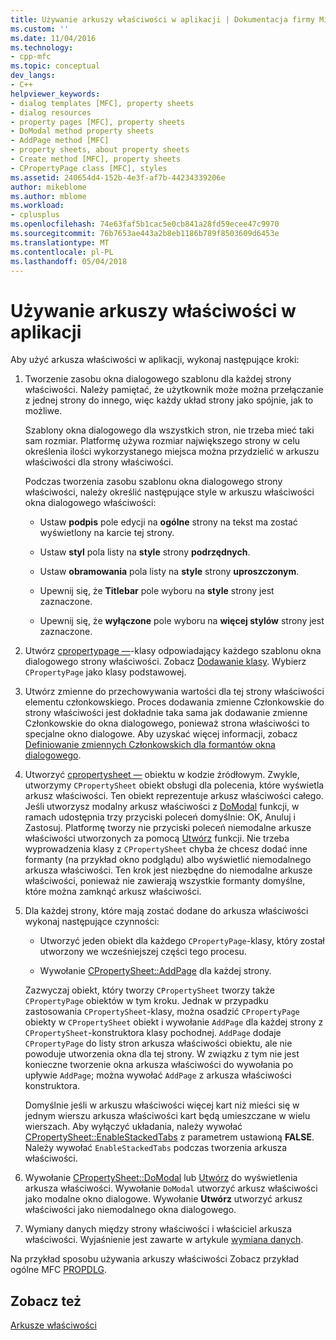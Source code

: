 ```yaml
---
title: Używanie arkuszy właściwości w aplikacji | Dokumentacja firmy Microsoft
ms.custom: ''
ms.date: 11/04/2016
ms.technology:
- cpp-mfc
ms.topic: conceptual
dev_langs:
- C++
helpviewer_keywords:
- dialog templates [MFC], property sheets
- dialog resources
- property pages [MFC], property sheets
- DoModal method property sheets
- AddPage method [MFC]
- property sheets, about property sheets
- Create method [MFC], property sheets
- CPropertyPage class [MFC], styles
ms.assetid: 240654d4-152b-4e3f-af7b-44234339206e
author: mikeblome
ms.author: mblome
ms.workload:
- cplusplus
ms.openlocfilehash: 74e63faf5b1cac5e0cb841a28fd59ecee47c9970
ms.sourcegitcommit: 76b7653ae443a2b8eb1186b789f8503609d6453e
ms.translationtype: MT
ms.contentlocale: pl-PL
ms.lasthandoff: 05/04/2018
---
```

# <a name="using-property-sheets-in-your-application"></a>Używanie arkuszy właściwości w aplikacji
Aby użyć arkusza właściwości w aplikacji, wykonaj następujące kroki:  
  
1.  Tworzenie zasobu okna dialogowego szablonu dla każdej strony właściwości. Należy pamiętać, że użytkownik może można przełączanie z jednej strony do innego, więc każdy układ strony jako spójnie, jak to możliwe.  
  
     Szablony okna dialogowego dla wszystkich stron, nie trzeba mieć taki sam rozmiar. Platformę używa rozmiar największego strony w celu określenia ilości wykorzystanego miejsca można przydzielić w arkuszu właściwości dla strony właściwości.  
  
     Podczas tworzenia zasobu szablonu okna dialogowego strony właściwości, należy określić następujące style w arkuszu właściwości okna dialogowego właściwości:  
  
    -   Ustaw **podpis** pole edycji na **ogólne** strony na tekst ma zostać wyświetlony na karcie tej strony.  
  
    -   Ustaw **styl** pola listy na **style** strony **podrzędnych**.  
  
    -   Ustaw **obramowania** pola listy na **style** strony **uproszczonym**.  
  
    -   Upewnij się, że **Titlebar** pole wyboru na **style** strony jest zaznaczone.  
  
    -   Upewnij się, że **wyłączone** pole wyboru na **więcej stylów** strony jest zaznaczone.  
  
2.  Utwórz [cpropertypage —](../mfc/reference/cpropertypage-class.md)-klasy odpowiadający każdego szablonu okna dialogowego strony właściwości. Zobacz [Dodawanie klasy](../ide/adding-a-class-visual-cpp.md). Wybierz `CPropertyPage` jako klasy podstawowej.  
  
3.  Utwórz zmienne do przechowywania wartości dla tej strony właściwości elementu członkowskiego. Proces dodawania zmienne Członkowskie do strony właściwości jest dokładnie taka sama jak dodawanie zmienne Członkowskie do okna dialogowego, ponieważ strona właściwości to specjalne okno dialogowe. Aby uzyskać więcej informacji, zobacz [Definiowanie zmiennych Członkowskich dla formantów okna dialogowego](../windows/defining-member-variables-for-dialog-controls.md).  
  
4.  Utworzyć [cpropertysheet —](../mfc/reference/cpropertysheet-class.md) obiektu w kodzie źródłowym. Zwykle, utworzymy `CPropertySheet` obiekt obsługi dla polecenia, które wyświetla arkusz właściwości. Ten obiekt reprezentuje arkusz właściwości całego. Jeśli utworzysz modalny arkusz właściwości z [DoModal](../mfc/reference/cpropertysheet-class.md#domodal) funkcji, w ramach udostępnia trzy przyciski poleceń domyślnie: OK, Anuluj i Zastosuj. Platformę tworzy nie przyciski poleceń niemodalne arkusze właściwości utworzonych za pomocą [Utwórz](../mfc/reference/cpropertysheet-class.md#create) funkcji. Nie trzeba wyprowadzenia klasy z `CPropertySheet` chyba że chcesz dodać inne formanty (na przykład okno podglądu) albo wyświetlić niemodalnego arkusza właściwości. Ten krok jest niezbędne do niemodalne arkusze właściwości, ponieważ nie zawierają wszystkie formanty domyślne, które można zamknąć arkusz właściwości.  
  
5.  Dla każdej strony, które mają zostać dodane do arkusza właściwości wykonaj następujące czynności:  
  
    -   Utworzyć jeden obiekt dla każdego `CPropertyPage`-klasy, który został utworzony we wcześniejszej części tego procesu.  
  
    -   Wywołanie [CPropertySheet::AddPage](../mfc/reference/cpropertysheet-class.md#addpage) dla każdej strony.  
  
     Zazwyczaj obiekt, który tworzy `CPropertySheet` tworzy także `CPropertyPage` obiektów w tym kroku. Jednak w przypadku zastosowania `CPropertySheet`-klasy, można osadzić `CPropertyPage` obiekty w `CPropertySheet` obiekt i wywołanie `AddPage` dla każdej strony z `CPropertySheet`-konstruktora klasy pochodnej. `AddPage` dodaje `CPropertyPage` do listy stron arkusza właściwości obiektu, ale nie powoduje utworzenia okna dla tej strony. W związku z tym nie jest konieczne tworzenie okna arkusza właściwości do wywołania po upływie `AddPage`; można wywołać `AddPage` z arkusza właściwości konstruktora.  
  
     Domyślnie jeśli w arkuszu właściwości więcej kart niż mieści się w jednym wierszu arkusza właściwości kart będą umieszczane w wielu wierszach. Aby wyłączyć układania, należy wywołać [CPropertySheet::EnableStackedTabs](../mfc/reference/cpropertysheet-class.md#enablestackedtabs) z parametrem ustawioną **FALSE**. Należy wywołać `EnableStackedTabs` podczas tworzenia arkusza właściwości.  
  
6.  Wywołanie [CPropertySheet::DoModal](../mfc/reference/cpropertysheet-class.md#domodal) lub [Utwórz](../mfc/reference/cpropertysheet-class.md#create) do wyświetlenia arkusza właściwości. Wywołanie `DoModal` utworzyć arkusz właściwości jako modalne okno dialogowe. Wywołanie **Utwórz** utworzyć arkusz właściwości jako niemodalnego okna dialogowego.  
  
7.  Wymiany danych między strony właściwości i właściciel arkusza właściwości. Wyjaśnienie jest zawarte w artykule [wymiana danych](../mfc/exchanging-data.md).  
  
 Na przykład sposobu używania arkuszy właściwości Zobacz przykład ogólne MFC [PROPDLG](../visual-cpp-samples.md).  
  
## <a name="see-also"></a>Zobacz też  
 [Arkusze właściwości](../mfc/property-sheets-mfc.md)

